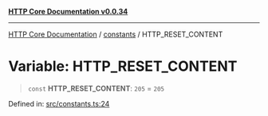 [**HTTP Core Documentation v0.0.34**](../../README.md)

***

[HTTP Core Documentation](../../modules.md) / [constants](../README.md) / HTTP\_RESET\_CONTENT

# Variable: HTTP\_RESET\_CONTENT

> `const` **HTTP\_RESET\_CONTENT**: `205` = `205`

Defined in: [src/constants.ts:24](https://github.com/stonemjs/http-core/blob/424f80742be298e137f118c0e2e80266a8a78f3c/src/constants.ts#L24)
